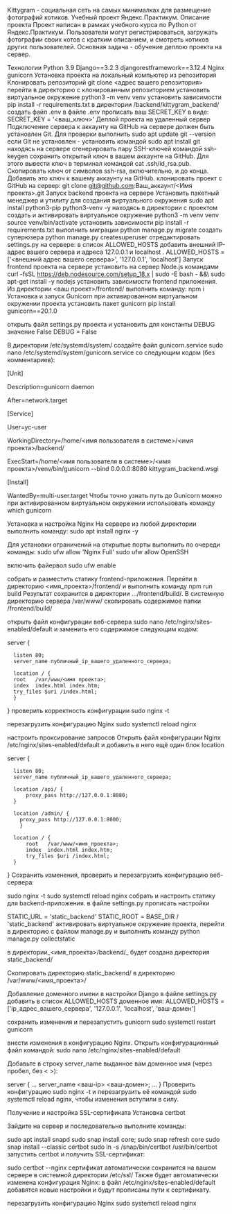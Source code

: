 Kittygram - социальная сеть на самых минималках для размещение фотографий котиков. Учебный проект Яндекс.Практикум.
Описание проекта
Проект написан в рамках учебного курса по Python от Яндекс.Практикум. Пользователи могут регистрироваться, загружать фотографии своих котов с кратким описанием, и смотреть котиков других пользователей. Основная задача - обучение деплою проекта на сервер.

Технологии
Python 3.9
Django==3.2.3
djangorestframework==3.12.4
Nginx
gunicorn
Установка проекта на локальный компьютер из репозитория
Клонировать репозиторий git clone <адрес вашего репозитория>
перейти в директорию с клонированным репозиторием
установить виртуальное окружение python3 -m venv venv
установить зависимости pip install -r requirements.txt
в директории /backend/kittygram_backend/ создать файл .env
в файле .env прописать ваш SECRET_KEY в виде: SECRET_KEY = '<ваш_ключ>'
Деплой проекта на удаленный сервер
Подключение сервера к аккаунту на GitHub
на сервере должен быть установлен Git. Для проверки выполнить sudo apt update git --version
если Git не установлен - установить командой sudo apt install git
находясь на сервере сгенерировать пару SSH-ключей командой ssh-keygen
сохранить открытый ключ в вашем аккаунте на GitHub. Для этого вывести ключ в терминал командой cat .ssh/id_rsa.pub. Скопировать ключ от символов ssh-rsa, включительно, и до конца. Добавить это ключ к вашему аккаунту на GitHub.
клонировать проект с GitHub на сервер: git clone git@github.com:Ваш_аккаунт/<Имя проекта>.git
Запуск backend проекта на сервере
Установить пакетный менеджер и утилиту для создания виртуального окружения sudo apt install python3-pip python3-venv -y
находясь в директории с проектом создать и активировать виртуальное окружение python3 -m venv venv source venv/bin/activate
установить зависимости pip install -r requirements.txt
выполнить миграции python manage.py migrate
создать суперюзера python manage.py createsuperuser
отредактировать settings.py на сервере: в список ALLOWED_HOSTS добавить внешний IP-адрес вашего сервера и адреса 127.0.0.1 и localhost . ALLOWED_HOSTS = ['<внешний адрес вашего сервера>', '127.0.0.1', 'localhost']
Запуск frontend проекта на сервере
установить на сервер Node.js командами curl -fsSL https://deb.nodesource.com/setup_18.x | sudo -E bash - &&\ sudo apt-get install -y nodejs
установить зависимости frontend приложения. Из директории <ваш проект>/frontend/ выполнить команду: npm i
Установка и запуск Gunicorn
при активированном виртуальном окружении проекта установить пакет gunicorn pip install gunicorn==20.1.0

открыть файл settings.py проекта и установить для константы DEBUG значение False DEBUG = False

В директории /etc/systemd/system/ создайте файл gunicorn.service sudo nano /etc/systemd/system/gunicorn.service со следующим кодом (без комментариев):

  [Unit]

  Description=gunicorn daemon

  After=network.target

  [Service]

  User=yc-user

  WorkingDirectory=/home/<имя пользователя в системе>/<имя проекта>/backend/

  ExecStart=/home/<имя пользователя в системе>/<имя проекта>/venv/bin/gunicorn --bind 0.0.0.0:8080 kittygram_backend.wsgi

  [Install]

  WantedBy=multi-user.target
Чтобы точно узнать путь до Gunicorn можно при активированном виртуальном окружении использовать команду which gunicorn

Установка и настройка Nginx
На сервере из любой директории выполнить команду: sudo apt install nginx -y

Для установки ограничений на открытые порты выполнить по очереди команды: sudo ufw allow 'Nginx Full' sudo ufw allow OpenSSH

включить файервол sudo ufw enable

собрать и разместить статику frontend-приложения.
Перейти в директорию <имя_проекта>/frontend/ и выполнить команду npm run build Результат сохранится в директории .../frontend/build/. В системную директорию сервера /var/www/ скопировать содержимое папки /frontend/build/

открыть файл конфигурации веб-сервера sudo nano /etc/nginx/sites-enabled/default и заменить его содержимое следующим кодом:

  server {

      listen 80;
      server_name публичный_ip_вашего_удаленного_сервера;
  
      location / {
      root   /var/www/<имя проекта>;
      index  index.html index.htm;
      try_files $uri /index.html;
      }

  }
проверить корректность конфигурации sudo nginx -t

перезагрузить конфигурацию Nginx sudo systemctl reload nginx

настроить проксирование запросов
Открыть файл конфигурации Nginx /etc/nginx/sites-enabled/default и добавить в него ещё один блок location

  server {

      listen 80;
      server_name публичный_ip_вашего_удаленного_сервера;

      location /api/ {
          proxy_pass http://127.0.0.1:8080;
      }
      
      location /admin/ {
  	    proxy_pass http://127.0.0.1:8000;
  		}
  	
      location / {
          root   /var/www/<имя_проекта>;
          index  index.html index.htm;
          try_files $uri /index.html;
      }

  }
Сохранить изменения, проверить и перезагрузить конфигурацию веб-сервера:

  sudo nginx -t
  sudo systemctl reload nginx
собрать и настроить статику для backend-приложения.
в файле settings.py прописать настройки

  STATIC_URL = 'static_backend'
  STATIC_ROOT = BASE_DIR / 'static_backend'
активировать виртуальное окружение проекта, перейти в директорию с файлом manage.py и выполнить команду python manage.py collectstatic

в директории_<имя_проекта>/backend/_ будет создана директория static_backend/

Скопировать директорию static_backend/ в директорию /var/www/<имя_проекта>/

Добавление доменного имени в настройки Django
в файле settings.py добавить в список ALLOWED_HOSTS доменное имя: ALLOWED_HOSTS = ['ip_адрес_вашего_сервера', '127.0.0.1', 'localhost', 'ваш-домен']

сохранить изменения и перезапустить gunicorn sudo systemctl restart gunicorn

внести изменения в конфигурацию Nginx. Открыть конфигурационный файл командой: sudo nano /etc/nginx/sites-enabled/default

Добавьте в строку server_name выданное вам доменное имя (через пробел, без < >):

  server {
  ...
      server_name <ваш-ip> <ваш-домен>;
  ...
  }
Проверить конфигурацию sudo nginx -t и перезагрузить её командой sudo systemctl reload nginx, чтобы изменения вступили в силу.

Получение и настройка SSL-сертификата
Установка certbot

Зайдите на сервер и последовательно выполните команды:

 sudo apt install snapd
 sudo snap install core; sudo snap refresh core
 sudo snap install --classic certbot
 sudo ln -s /snap/bin/certbot /usr/bin/certbot
запустить certbot и получить SSL-сертификат:

  sudo certbot --nginx
сертификат автоматически сохранится на вашем сервере в системной директории /etc/ssl/ Также будет автоматически изменена конфигурация Nginx: в файл /etc/nginx/sites-enabled/default добавятся новые настройки и будут прописаны пути к сертификату.

перезагрузить конфигурацию Nginx sudo systemctl reload nginx


